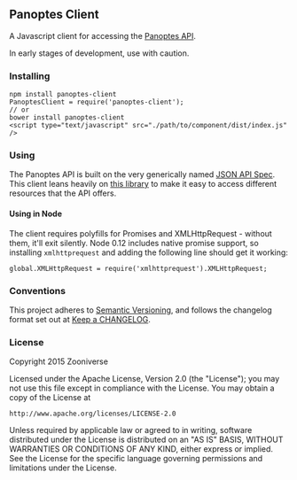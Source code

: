 ## Panoptes Client

A Javascript client for accessing the [Panoptes API](github.com/zooniverse/Panoptes).

In early stages of development, use with caution.

### Installing

```
npm install panoptes-client
PanoptesClient = require('panoptes-client');
// or
bower install panoptes-client
<script type="text/javascript" src="./path/to/component/dist/index.js" />
```

### Using

The Panoptes API is built on the very generically named [JSON API Spec](http://jsonapi.org/). This client leans heavily on [this library](https://github.com/brian-c/json-api-client) to make it easy to access different resources that the API offers.

#### Using in Node

The client requires polyfills for Promises and XMLHttpRequest - without them, it'll exit silently. Node 0.12 includes native promise support, so installing `xmlhttprequest` and adding the following line should get it working:

```
global.XMLHttpRequest = require('xmlhttprequest').XMLHttpRequest;
```

### Conventions

This project adheres to [Semantic Versioning](http://semver.org/), and follows the changelog format set out at [Keep a CHANGELOG](http://keepachangelog.com/).

### License

Copyright 2015 Zooniverse

Licensed under the Apache License, Version 2.0 (the "License");
you may not use this file except in compliance with the License.
You may obtain a copy of the License at

    http://www.apache.org/licenses/LICENSE-2.0

Unless required by applicable law or agreed to in writing, software
distributed under the License is distributed on an "AS IS" BASIS,
WITHOUT WARRANTIES OR CONDITIONS OF ANY KIND, either express or implied.
See the License for the specific language governing permissions and
limitations under the License.
